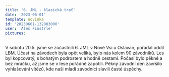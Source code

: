 ```yaml
---
title: '6. JML - klasická trať'
date: '2023-06-01'
template: novinka
id: '20230601-132803000'
user: 'Aleš Finstrle'
pictures:
---
```

V sobotu 20.5. jsme se zúčastnili 6. JML v Nové Vsi u Oslavan, pořádal oddíl LBM. Účast na závodech  byla opět veliká, bylo nás kolem 90 závodníků. Les byl kopcovatý, s bohatým podrostem a hodně  cestami. Počasí bylo pěkné a bez mráčku, až jsme se v lese pořádně zapotili. Pěkný závodní den završilo vyhlašování vítězů, kde naši mladí závodníci slavili časté úspěchy.

